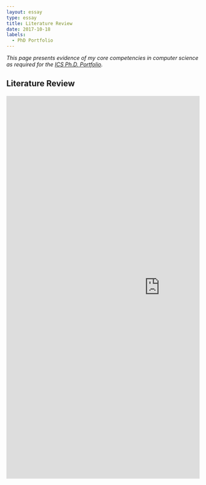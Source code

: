 ```yaml
---
layout: essay  
type: essay  
title: Literature Review  
date: 2017-10-18  
labels:
  - PhD Portfolio
---
```


*This page presents evidence of my core competencies in computer science as required for the [ICS Ph.D. Portfolio](http://www.ics.hawaii.edu/academics/graduate-degree-programs/ph-d-in-ics/#phd-portfolio).*

## Literature Review
<div style="margin-top: 20px; margin-bottom: 20px" class="ui text container">
  
<div style="margin-top: 10px; " class="ui center aligned grid">
    <div class="middle aligned column">
<embed src="https://simonengler.github.io/images/literatureReview_v2.pdf" width="800px" height="1000px" />
  </div>
</div>

</div>



